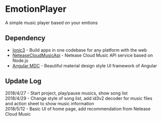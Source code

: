 # EmotionPlayer
A simple music player based on your emtions
## Dependency
* [Ionic3](https://ionicframework.com/) - Build apps in one codebase for any platform with the web
* [NeteaseCloudMusicApi](https://github.com/Binaryify/NeteaseCloudMusicApi) - Netease Cloud Music API service based on Node.js
* [Angular MDC](https://github.com/trimox/angular-mdc-web) - Beautiful material design style UI framework of Angular
## Update Log
2018/4/27 - Start project, play/pause musics, show song list <br />
2018/4/29 - Change style of song list, add id3v2 decoder for music files and action sheet to show music information <br />
2018/5/12 - Basic UI of home page, add recommendation from Netease Cloud Music <br />
